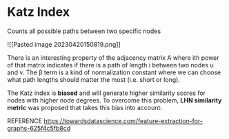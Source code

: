 # Katz Index

Counts all possible paths between two specific nodes

![[Pasted image 20230420150819.png]]

There is an interesting property of the adjacency matrix A where ith power of that matrix indicates if there is a path of length i between two nodes u and v. The β term is a kind of normalization constant where we can choose what path lengths should matter the most (i.e. short or long).

The Katz index is **biased** and will generate higher similarity scores for nodes with higher node degrees. To overcome this problem, **LHN similarity metric** was proposed that takes this bias into account:




REFERENCE
https://towardsdatascience.com/feature-extraction-for-graphs-625f4c5fb8cd

